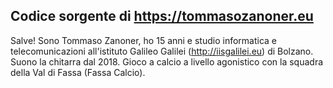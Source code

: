 Codice sorgente di https://tommasozanoner.eu
--
Salve! Sono Tommaso Zanoner, ho 15 anni e studio informatica e telecomunicazioni all'istituto Galileo Galilei (http://iisgalilei.eu) di Bolzano. Suono la chitarra dal 2018. Gioco a calcio a livello agonistico con la squadra della Val di Fassa (Fassa Calcio).
